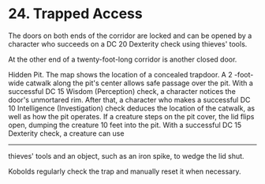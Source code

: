 # 24. Trapped Access

The doors on both ends of the corridor are locked and can be opened by a character who succeeds on a DC 20 Dexterity check using thieves' tools.

At the other end of a twenty-foot-long corridor is another closed door.

Hidden Pit. The map shows the location of a concealed trapdoor. A 2 -foot-wide catwalk along the pit's center allows safe passage over the pit. With a successful DC 15 Wisdom (Perception) check, a character notices the door's unmortared rim. After that, a character who makes a successful DC 10 Intelligence (Investigation) check deduces the location of the catwalk, as well as how the pit operates.
If a creature steps on the pit cover, the lid flips open, dumping the creature 10 feet into the pit. With a successful DC 15 Dexterity check, a creature can use

---

thieves' tools and an object, such as an iron spike, to wedge the lid shut.

Kobolds regularly check the trap and manually reset it when necessary.